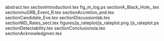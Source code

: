 abstract.tex
sectionIntroductionl.tex
fig_m_log.ps
sectionA_Black_Hole_.tex
sectionmuGRB_Event_R.tex
sectionAccretion_and.tex
sectionCandidate_Eve.tex
sectionDiscussionlab.tex
sectionWD_Rates_sect.tex
figures/js_rateplot/js_rateplot.png
/js_rateplot.ps
sectionDetectability.tex
sectionConclusionsla.tex
sectionAcknowledgmen.tex
